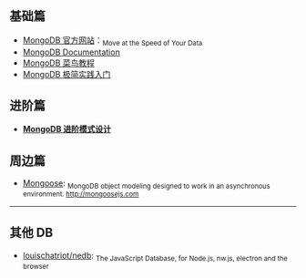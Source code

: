 ## 基础篇

* [MongoDB 官方网站](https://www.mongodb.com/)：<sub>Move at the Speed of Your
  Data</sub>
* [MongoDB Documentation](https://docs.mongodb.com/)
* [MongoDB 菜鸟教程](http://www.runoob.com/mongodb/mongodb-tutorial.html)
* [MongoDB 极简实践入门](https://github.com/StevenSLXie/Tutorials-for-Web-Developers/blob/master/MongoDB%20%E6%9E%81%E7%AE%80%E5%AE%9E%E8%B7%B5%E5%85%A5%E9%97%A8.md)

## 进阶篇

* **[MongoDB 进阶模式设计](http://www.mongoing.com/mongodb-advanced-pattern-design)**

## 周边篇

* [Mongoose](https://github.com/Automattic/mongoose): <sub>MongoDB object
  modeling designed to work in an asynchronous environment.
  http://mongoosejs.com</sub>

---

## 其他 DB

* [louischatriot/nedb](https://github.com/louischatriot/nedb): <sub>The
  JavaScript Database, for Node.js, nw.js, electron and the browser</sub>
